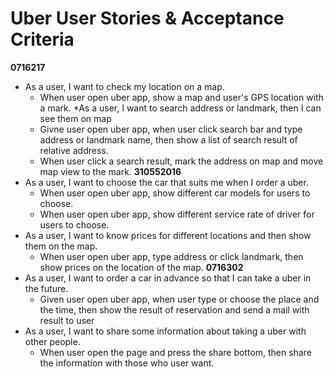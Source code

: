 # Uber User Stories & Acceptance Criteria
**0716217**
* As a user, I want to check my location on a map.
    * When user open uber app, show a map and user's GPS location with a mark.
*As a user, I want to search address or landmark, then I can see them on map
    * Givne user open uber app, when user click search bar and type address or landmark name, then show a list of search result of relative address.
    * When user click a search result, mark the address on map and move map view to the mark.
**310552016**
* As a user, I want to choose the car that suits me when I order a uber.
    * When user open uber app, show different car models for users to choose.
    * When user open uber app, show different service rate of driver for users to choose.
* As a user, I want to know prices for different locations and then show them on the map.
    * When user open uber app, type address or click landmark, then show prices on the location of the map.
**0716302**
* As a user, I want to order a car in advance so that I can take a uber in the future.
    * Given user open uber app, when user type or choose the place and the time, then show the result of reservation and send a mail with result to user 
* As a user, I want to share some information about taking a uber with other people.
    * When user open the page and press the share bottom, then share the information with those who user want.
